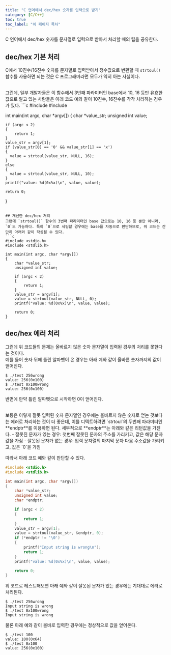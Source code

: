 ```yaml
---
title: "C 언어에서 dec/hex 숫자를 입력으로 받기"
category: [C/C++]
toc: true
toc_label: "이 페이지 목차"
---
```


C 언어에서 dec/hex 숫자를 문자열로 입력으로 받아서 처리할 때의 팁을 공유한다.

## dec/hex 기본 처리
C에서 10진수/16진수 숫자를 문자열로 입력받아서 정수값으로 변환할 때 `strtoul()` 함수를 사용하면 되는 것은 C 프로그래머라면 모두가 익히 아는 사실이다.

<br>
그런데, 일부 개발자들은 이 함수에서 3번째 파라미터인 base에서 10, 16 등만 유효한 값으로 알고 있는 사람들은 아래 코드 예와 같이 10진수, 16진수를 각각 처리하는 경우가 있다.
```c
#include <stdio.h>
#include <stdlib.h>

int main(int argc, char *argv[])
{
    char *value_str;
    unsigned int value;

    if (argc < 2)
    {
        return 1;
    }
    value_str = argv[1];
    if (value_str[0] == '0' && value_str[1] == 'x')
    {
      value = strtoul(value_str, NULL, 16);
    }
    else
    {
      value = strtoul(value_str, NULL, 10);
    }
    printf("value: %d(0x%x)\n", value, value);

    return 0;
}
```

## 개선한 dec/hex 처리
그런데 `strtoul()` 함수의 3번째 파라미터인 base 값으로는 10, 16 등 뿐만 아니라, `0`도 가능하다. 특히 `0`으로 세팅할 경우에는 base를 자동으로 판단하므로, 위 코드는 간단히 아래와 같이 작성될 수 있다.
```c
#include <stdio.h>
#include <stdlib.h>

int main(int argc, char *argv[])
{
    char *value_str;
    unsigned int value;

    if (argc < 2)
    {
        return 1;
    }
    value_str = argv[1];
    value = strtoul(value_str, NULL, 0);
    printf("value: %d(0x%x)\n", value, value);

    return 0;
}
```

## dec/hex 에러 처리
그런데 위 코드들의 문제는 올바르지 않은 숫자 문자열이 입력된 경우의 처리를 못한다는 것이다.  
예를 들어 숫자 뒤에 틀린 알파벳이 온 경우는 아래 예와 같이 올바른 숫자까지의 값이 얻어진다.
```shell
$ ./test 256wrong
value: 256(0x100)
$ ./test 0x100wrong
value: 256(0x100)
```
반면에 만약 틀린 알파벳으로 시작하면 0이 얻어진다.

<br>
보통은 이렇게 잘못 입력된 숫자 문자열인 경우에는 올바르지 않은 숫자로 얻는 것보다는 에러로 처리하는 것이 더 좋은데, 이를 디텍트하려면 `strtoul`의 두번째 파라미터인 **endptr**를 이용하면 된다.  
세부적으로 **endptr**는 아래와 같은 리턴값을 가진다.
- 잘못된 문자가 있는 경우: 첫번째 잘못된 문자의 주소를 가리키고, 값은 해당 문자값을 가짐
- 잘못된 문자가 없는 경우: 입력 문자열의 마지막 문자 다음 주소값을 가리키고, 값은 `0`을 가짐

따라서 아래 코드 예와 같이 판단할 수 있다.
```c
#include <stdio.h>
#include <stdlib.h>

int main(int argc, char *argv[])
{
    char *value_str;
    unsigned int value;
    char *endptr;

    if (argc < 2)
    {
        return 1;
    }
    value_str = argv[1];
    value = strtoul(value_str, &endptr, 0);
    if (*endptr != '\0')
    {
        printf("Input string is wrong\n");
        return 1;
    }    
    printf("value: %d(0x%x)\n", value, value);

    return 0;
}
```

위 코드로 테스트해보면 아래 예와 같이 잘못된 문자가 있는 경우에는 기대대로 에러로 처리된다.
```shell
$ ./test 256wrong
Input string is wrong
$ ./test 0x100wrong
Input string is wrong
```

물론 아래 예와 같이 올바로 입력한 경우에는 정상적으로 값을 얻어온다.
```shell
$ ./test 100
value: 100(0x64)
$ ./test 0x100
value: 256(0x100)
```
